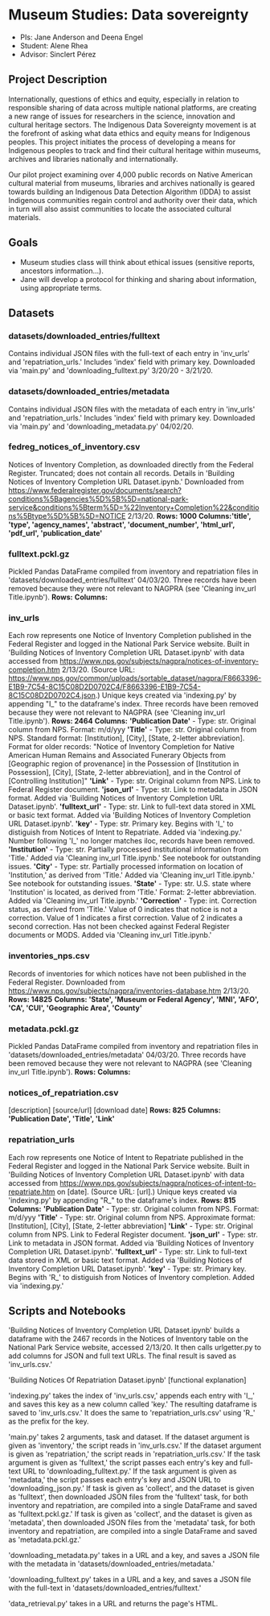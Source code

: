 # Museum Studies: Data sovereignty

- PIs: Jane Anderson and Deena Engel
- Student: Alene Rhea
- Advisor: Sinclert Pérez


## Project Description
Internationally, questions of ethics and equity, especially in relation to responsible sharing of data across multiple national platforms, are creating a new range of issues for researchers in the science, innovation and cultural heritage sectors. The Indigenous Data Sovereignty movement is at the forefront of asking what data ethics and equity means for Indigenous peoples. This project initiates the process of developing a means for Indigenous peoples to track and find their cultural heritage within museums, archives and libraries nationally and internationally.

Our pilot project examining over 4,000 public records on Native American cultural material from museums, libraries and archives nationally is geared towards building an Indigenous Data Detection Algorithm (IDDA) to assist Indigenous communities regain control and authority over their data, which in turn will also assist communities to locate the associated cultural materials.


## Goals
- Museum studies class will think about ethical issues (sensitive reports, ancestors information...).
- Jane will develop a protocol for thinking and sharing about information, using appropriate terms.


## Datasets
### datasets/downloaded_entries/fulltext
Contains individual JSON files with the full-text of each entry in 'inv_urls' and 'repatriation_urls.' Includes 'index' field with primary key. Downloaded via 'main.py' and 'downloading_fulltext.py' 3/20/20 - 3/21/20.

### datasets/downloaded_entries/metadata
Contains individual JSON files with the metadata of each entry in 'inv_urls' and 'repatriation_urls.' Includes 'index' field with primary key. Downloaded via 'main.py' and 'downloading_metadata.py' 04/02/20.

### fedreg_notices_of_inventory.csv
Notices of Inventory Completion, as downloaded directly from the Federal Register. Truncated; does not contain all records. Details in 'Building Notices of Inventory Completion URL Dataset.ipynb.' Downloaded from https://www.federalregister.gov/documents/search?conditions%5Bagencies%5D%5B%5D=national-park-service&conditions%5Bterm%5D=%22Inventory+Completion%22&conditions%5Btype%5D%5B%5D=NOTICE 2/13/20.
**Rows: 1000**
**Columns:'title', 'type', 'agency_names', 'abstract', 'document_number', 'html_url', 'pdf_url', 'publication_date'**

### fulltext.pckl.gz
Pickled Pandas DataFrame compiled from inventory and repatriation files in 'datasets/downloaded_entries/fulltext' 04/03/20. Three records have been removed because they were not relevant to NAGPRA (see 'Cleaning inv_url Title.ipynb').
**Rows:**
**Columns:**

### inv_urls
Each row represents one Notice of Inventory Completion published in the Federal Register and logged in the National Park Service website. Built in 'Building Notices of Inventory Completion URL Dataset.ipynb' with data accessed from https://www.nps.gov/subjects/nagpra/notices-of-inventory-completion.htm 2/13/20. (Source URL: https://www.nps.gov/common/uploads/sortable_dataset/nagpra/F8663396-E1B9-7C54-8C15C08D2D0702C4/F8663396-E1B9-7C54-8C15C08D2D0702C4.json.) Unique keys created via 'indexing.py' by appending "I_" to the dataframe's index. Three records have been removed because they were not relevant to NAGPRA (see 'Cleaning inv_url Title.ipynb').
**Rows: 2464**
**Columns:**
**'Publication Date'** - Type: str. Original column from NPS. Format: m/d/yyy
**'Title'** - Type: str. Original column from NPS. Standard format: [Institution], [City], [State, 2-letter abbreviation]. Format for older records: "Notice of Inventory Completion for Native American Human Remains and Associated Funerary Objects from [Geographic region of provenance] in the Possession of [Institution in Possession], [City], [State, 2-letter abbreviation], and in the Control of [Controlling Institution]"
**'Link'** - Type: str. Original column from NPS. Link to Federal Register document.
**'json_url'** - Type: str. Link to metadata in JSON format. Added via 'Building Notices of Inventory Completion URL Dataset.ipynb'. 
**'fulltext_url'** - Type: str. Link to full-text data stored in XML or basic text format. Added via 'Building Notices of Inventory Completion URL Dataset.ipynb'. 
**'key'** - Type: str. Primary key. Begins with 'I_' to distiguish from Notices of Intent to Repatriate. Added via 'indexing.py.' Number following 'I_' no longer matches iloc, records have been removed.
**'Institution'** - Type: str. Partially processed institutional information from 'Title.' Added via 'Cleaning inv_url Title.ipynb.' See notebook for outstanding issues.
**'City'** - Type: str. Partially processed information on location of 'Institution,' as derived from 'Title.' Added via 'Cleaning inv_url Title.ipynb.' See notebook for outstanding issues.
**'State'** - Type: str. U.S. state where 'Institution' is located, as derived from 'Title.'  Format: 2-letter abbreviation. Added via 'Cleaning inv_url Title.ipynb.'
**'Correction'** - Type: int. Correction status, as derived from 'Title.' Value of 0 indicates that notice is not a correction. Value of 1 indicates a first correction. Value of 2 indicates a second correction. Has not been checked against Federal Register documents or MODS. Added via 'Cleaning inv_url Title.ipynb.'

### inventories_nps.csv
Records of inventories for which notices have not been published in the Federal Register. Downloaded from https://www.nps.gov/subjects/nagpra/inventories-database.htm 2/13/20.
**Rows: 14825**
**Columns: 'State', 'Museum or Federal Agency', 'MNI', 'AFO', 'CA', 'CUI', 'Geographic Area', 'County'**

### metadata.pckl.gz
Pickled Pandas DataFrame compiled from inventory and repatriation files in 'datasets/downloaded_entries/metadata' 04/03/20. Three records have been removed because they were not relevant to NAGPRA (see 'Cleaning inv_url Title.ipynb').
**Rows:**
**Columns:**

### notices_of_repatriation.csv
[description] [source/url] [download date]
**Rows: 825**
**Columns: 'Publication Date', 'Title', 'Link'**

### repatriation_urls
Each row represents one Notice of Intent to Repatriate published in the Federal Register and logged in the National Park Service website. Built in 'Building Notices of Inventory Completion URL Dataset.ipynb' with data accessed from https://www.nps.gov/subjects/nagpra/notices-of-intent-to-repatriate.htm on [date]. (Source URL: [url].) Unique keys created via 'indexing.py' by appending "R_" to the dataframe's index.
**Rows: 815**
**Columns:**
**'Publication Date'** - Type: str. Original column from NPS. Format: m/d/yyy
**'Title'** - Type: str. Original column from NPS. Approximate format: [Institution], [City], [State, 2-letter abbreviation]
**'Link'** - Type: str. Original column from NPS. Link to Federal Register document.
**'json_url'** - Type: str. Link to metadata in JSON format. Added via 'Building Notices of Inventory Completion URL Dataset.ipynb'. 
**'fulltext_url'** - Type: str. Link to full-text data stored in XML or basic text format. Added via 'Building Notices of Inventory Completion URL Dataset.ipynb'. 
**'key'** - Type: str. Primary key. Begins with 'R_' to distiguish from Notices of Inventory completion. Added via 'indexing.py.'


## Scripts and Notebooks
'Building Notices of Inventory Completion URL Dataset.ipynb' builds a dataframe with the 2467 records in the Notices of Inventory table on the National Park Service website, accessed 2/13/20. It then calls urlgetter.py to add columns for JSON and full text URLs. The final result is saved as 'inv_urls.csv.'

'Building Notices Of Repatriation Dataset.ipynb' [functional explanation]

'indexing.py' takes the index of 'inv_urls.csv,' appends each entry with 'I_,' and saves this key as a new column called 'key.' The resulting dataframe is saved to 'inv_urls.csv.' It does the same to 'repatriation_urls.csv' using 'R_' as the prefix for the key.

'main.py' takes 2 arguments, task and dataset. If the dataset argument is given as 'inventory,' the script reads in 'inv_urls.csv.' If the dataset argument is given as 'repatriation,' the script reads in 'repatriation_urls.csv.' If the task argument is given as 'fulltext,' the script passes each entry's key and full-text URL to 'downloading_fulltext.py.' If the task argument is given as 'metadata,' the script passes each entry's key and JSON URL to 'downloading_json.py.' If task is given as 'collect', and the dataset is given as 'fulltext', then downloaded JSON files from the 'fulltext' task, for both inventory and repatriation, are compiled into a single DataFrame and saved as 'fulltext.pckl.gz.' If task is given as 'collect', and the dataset is given as 'metadata', then downloaded JSON files from the 'metadata' task, for both inventory and repatriation, are compiled into a single DataFrame and saved as 'metadata.pckl.gz.' 

'downloading_metadata.py' takes in a URL and a key, and saves a JSON file with the metadata in 'datasets/downloaded_entries/metadata.'

'downloading_fulltext.py' takes in a URL and a key, and saves a JSON file with the full-text in 'datasets/downloaded_entries/fulltext.'

'data_retrieval.py' takes in a URL and returns the page's HTML.